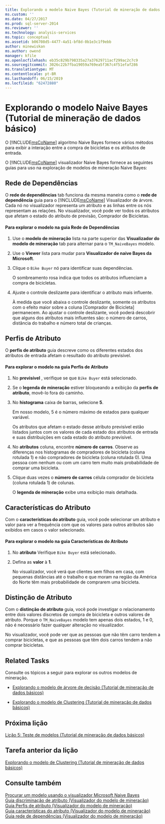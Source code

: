 ```yaml
---
title: Explorando o modelo Naive Bayes (Tutorial de mineração de dados básico) | Microsoft Docs
ms.custom: ''
ms.date: 04/27/2017
ms.prod: sql-server-2014
ms.reviewer: ''
ms.technology: analysis-services
ms.topic: conceptual
ms.assetid: b06708d5-4477-4a51-bf8d-0b1e3c1f9ebb
author: minewiskan
ms.author: owend
manager: kfile
ms.openlocfilehash: eb35c829b798335a27a37629711acf299ac2c7c9
ms.sourcegitcommit: 3026c22b7fba19059a769ea5f367c4f51efaf286
ms.translationtype: MT
ms.contentlocale: pt-BR
ms.lasthandoff: 06/15/2019
ms.locfileid: "62472880"
---
```

# <a name="exploring-the-naive-bayes-model-basic-data-mining-tutorial"></a>Explorando o modelo Naive Bayes (Tutorial de mineração de dados básico)
  O [!INCLUDE[msCoName](../includes/msconame-md.md)] algoritmo Naive Bayes fornece vários métodos para exibir a interação entre a compra de bicicletas e os atributos de entrada.  
  
 O [!INCLUDE[msCoName](../includes/msconame-md.md)] visualizador Naive Bayes fornece as seguintes guias para uso na exploração de modelos de mineração Naive Bayes:  
  
 
  
##  <a name="DependencyNetwork"></a> Rede de Dependências  
 O **rede de dependências** tab funciona da mesma maneira como o **rede de dependência** guia para o [!INCLUDE[msCoName](../includes/msconame-md.md)] Visualizador de árvore. Cada nó no visualizador representa um atributo e as linhas entre os nós representam as relações. No visualizador, você pode ver todos os atributos que afetam o estado do atributo de previsão, Comprador de Bicicletas.  
  
#### <a name="to-explore-the-model-in-the-dependency-network-tab"></a>Para explorar o modelo na guia Rede de Dependências  
  
1.  Use o **modelo de mineração** lista na parte superior das **Visualizador do modelo de mineração** tab para alternar para o `TM_NaiveBayes` modelo.  
  
2.  Use o **Viewer** lista para mudar para **Visualizador de naive Bayes da Microsoft**.  
  
3.  Clique o `Bike Buyer` nó para identificar suas dependências.  
  
     O sombreamento rosa indica que todos os atributos influenciam a compra de bicicletas.  
  
4.  Ajuste o controle deslizante para identificar o atributo mais influente.  
  
     À medida que você abaixa o controle deslizante, somente os atributos com o efeito maior sobre a coluna [Comprador de Bicicleta] permanecem. Ao ajustar o controle deslizante, você poderá descobrir que alguns dos atributos mais influentes são: o número de carros, distância do trabalho e número total de crianças.  
 
  
##  <a name="AttributeProfiles"></a> Perfis de Atributo  
 O **perfis de atributo** guia descreve como os diferentes estados dos atributos de entrada afetam o resultado do atributo previsível.  
  
#### <a name="to-explore-the-model-in-the-attribute-profiles-tab"></a>Para explorar o modelo na guia Perfis de Atributo  
  
1.  No **previsível** , verifique se que `Bike Buyer` está selecionado.  
  
2.  Se o **legenda de mineração** estiver bloqueando a exibição da **perfis de atributo**, movê-lo fora do caminho.  
  
3.  No **histograma** caixa de barras, selecione **5**.  
  
     Em nosso modelo, 5 é o número máximo de estados para qualquer variável.  
  
     Os atributos que afetam o estado desse atributo previsível estão listados juntos com os valores de cada estado dos atributos de entrada e suas distribuições em cada estado do atributo previsível.  
  
4.  No **atributos** coluna, encontre **número de carros**.  Observe as diferenças nos histogramas de compradores de bicicleta (coluna rotulada 1) e não compradores de bicicleta (coluna rotulada 0). Uma pessoa com nenhum ou com um carro tem muito mais probabilidade de comprar uma bicicleta.  
  
5.  Clique duas vezes o **número de carros** célula comprador de bicicleta (coluna rotulada 1) de colunas.  
  
     O **legenda de mineração** exibe uma exibição mais detalhada.  
  
  
##  <a name="AttributeCharacteristics"></a> Características do Atributo  
 Com o **características do atributo** guia, você pode selecionar um atributo e valor para ver a frequência com que os valores para outros atributos são exibidos em casos o valor selecionado.  
  
#### <a name="to-explore-the-model-in-the-attribute-characteristics-tab"></a>Para explorar o modelo na guia Características do Atributo  
  
1.  No **atributo** Verifique `Bike Buyer` está selecionado.  
  
2.  Defina as **valor** à **1**.  
  
     No visualizador, você verá que clientes sem filhos em casa, com pequenas distâncias até o trabalho e que moram na região da América do Norte têm mais probabilidade de comprarem uma bicicleta.  
  
  
##  <a name="AttributeDiscrimination"></a> Distinção de Atributo  
 Com o **distinção de atributo** guia, você pode investigar o relacionamento entre dois valores discretos de compra de bicicleta e outros valores de atributo. Porque o `TM_NaiveBayes` modelo tem apenas dois estados, 1 e 0, não é necessário fazer qualquer alteração no visualizador.  
  
 No visualizador, você pode ver que as pessoas que não têm carro tendem a comprar bicicletas, e que as pessoas que têm dois carros tendem a não comprar bicicletas.  
  
## <a name="related-tasks"></a>Related Tasks  
 Consulte os tópicos a seguir para explorar os outros modelos de mineração.  
  
-   [Explorando o modelo de árvore de decisão &#40;Tutorial de mineração de dados básicos&#41;](../../2014/tutorials/exploring-the-decision-tree-model-basic-data-mining-tutorial.md)  
  
-   [Explorando o modelo de Clustering &#40;Tutorial de mineração de dados básicos&#41;](../../2014/tutorials/exploring-the-clustering-model-basic-data-mining-tutorial.md)  
  
## <a name="next-lesson"></a>Próxima lição  
 [Lição 5: Teste de modelos &#40;Tutorial de mineração de dados básicos&#41;](../../2014/tutorials/lesson-5-testing-models-basic-data-mining-tutorial.md)  
  
## <a name="previous-task-in-lesson"></a>Tarefa anterior da lição  
 [Explorando o modelo de Clustering &#40;Tutorial de mineração de dados básicos&#41;](../../2014/tutorials/exploring-the-clustering-model-basic-data-mining-tutorial.md)  
  
## <a name="see-also"></a>Consulte também  
 [Procurar um modelo usando o visualizador Microsoft Naive Bayes](../../2014/analysis-services/data-mining/browse-a-model-using-the-microsoft-naive-bayes-viewer.md)   
 [Guia discriminação de atributo &#40;Visualizador do modelo de mineração&#41;](../../2014/analysis-services/attribute-discrimination-tab-mining-model-viewer.md)   
 [Guia Perfis de atributo &#40;Visualizador do modelo de mineração&#41;](../../2014/analysis-services/attribute-profiles-tab-mining-model-viewer.md)   
 [Guia características do atributo &#40;Visualizador do modelo de mineração&#41;](../../2014/analysis-services/attribute-characteristics-tab-mining-model-viewer.md)   
 [Guia rede de dependências &#40;Visualizador do modelo de mineração&#41;](../../2014/analysis-services/dependency-network-tab-mining-model-viewer.md)  
  
  
